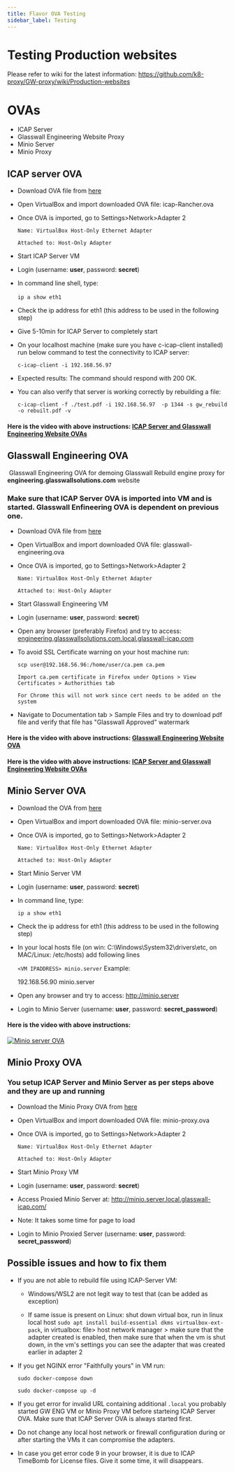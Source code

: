 ```yaml
---
title: Flavor OVA Testing
sidebar_label: Testing
---
```


# Testing Production websites 

Please refer to wiki for the latest information: https://github.com/k8-proxy/GW-proxy/wiki/Production-websites


# OVAs

- ICAP Server
- Glasswall Engineering Website Proxy
- Minio Server 
- Minio Proxy 


## ICAP server OVA

- Download OVA file from [here](https://glasswall-sow-ova.s3.eu-west-1.amazonaws.com/vms/ICAP-Server/ICAP-Rancher.ova?X-Amz-Algorithm=AWS4-HMAC-SHA256&X-Amz-Credential=AKIA3NUU5XSYVTP3BV6R%2F20201123%2Feu-west-1%2Fs3%2Faws4_request&X-Amz-Date=20201123T102934Z&X-Amz-Expires=604800&X-Amz-SignedHeaders=host&X-Amz-Signature=cb80de0b9739a122ac0f270fdbed6b1ffdc81dd6e538a4cbc97780b127949cde)

- Open VirtualBox and import downloaded OVA file: icap-Rancher.ova

- Once OVA is imported, go to Settings>Network>Adapter 2 
 
  `Name: VirtualBox Host-Only Ethernet Adapter`

  `Attached to: Host-Only Adapter`

- Start ICAP Server VM

- Login (username: **user**, password: **secret**)

- In command line shell, type:
  
  `ip a show eth1`
​
- Check the ip address for eth1 (this address to be used in the following step)

- Give 5-10min for ICAP Server to completely start

- On your localhost machine (make sure you have c-icap-client installed) run below command to test the connectivity to ICAP server:

  `c-icap-client -i 192.168.56.97`

- Expected results: The command should respond with 200 OK.

- You can also verify that server is working correctly by rebuilding a file:

  `c-icap-client -f ./test.pdf -i 192.168.56.97  -p 1344 -s gw_rebuild -o rebuilt.pdf -v`

#### Here is the video with above instructions: [ICAP Server and Glasswall Engineering Website OVAs](https://www.loom.com/share/08068432eebd48cba0e7ffe4480bfb4f)



## Glasswall Engineering OVA
​
Glasswall Engineering OVA for demoing Glasswall Rebuild engine proxy for **engineering.glasswallsolutions.com** website

### Make sure that ICAP Server OVA is imported into VM and is started. Glasswall Enfineering OVA is dependent on previous one.
- Download OVA file from [here](https://glasswall-sow-ova.s3.eu-west-1.amazonaws.com/vms/Engineering-website/glasswall-engineering.ova?X-Amz-Algorithm=AWS4-HMAC-SHA256&X-Amz-Credential=AKIA3NUU5XSYVTP3BV6R/20201123/eu-west-1/s3/aws4_request&X-Amz-Date=20201123T103128Z&X-Amz-Expires=604800&X-Amz-SignedHeaders=host&X-Amz-Signature=81014796a8554b5847e4d844530e578b4782ea7f10859113c5b1bd03d984322e)

- Open VirtualBox and import downloaded OVA file: glasswall-engineering.ova

- Once OVA is imported, go to Settings>Network>Adapter 2 
 
  `Name: VirtualBox Host-Only Ethernet Adapter`

  `Attached to: Host-Only Adapter`

- Start Glasswall Engineering VM
​
- Login (username: **user**, password: **secret**)
​​​
- Open any browser (preferably Firefox) and try to access: [engineering.glasswallsolutions.com.local.glasswall-icap.com](https://engineering.glasswallsolutions.com.local.glasswall-icap.com)
  
- To avoid SSL Certificate warning on your host machine run:

  `scp user@192.168.56.96:/home/user/ca.pem ca.pem`

  `Import ca.pem certificate in Firefox under Options > View Certificates > Authorithies tab`
  
  `For Chrome this will not work since cert needs to be added on the system`
  
- Navigate to Documentation tab > Sample Files and try to download pdf file and verify that file has "Glasswall Approved" watermark

#### Here is the video with above instructions: [Glasswall Engineering Website OVA](https://youtu.be/vXrL_LYcamo)
#### Here is the video with above instructions: [ICAP Server and Glasswall Engineering Website OVAs](https://www.loom.com/share/08068432eebd48cba0e7ffe4480bfb4f)


## Minio Server OVA

- Download the OVA from [here](https://glasswall-sow-ova.s3.eu-west-1.amazonaws.com/vms/Minio-Server/minio_server.ova?X-Amz-Algorithm=AWS4-HMAC-SHA256&X-Amz-Credential=AKIA3NUU5XSYVTP3BV6R/20201123/eu-west-1/s3/aws4_request&X-Amz-Date=20201123T103211Z&X-Amz-Expires=604800&X-Amz-SignedHeaders=host&X-Amz-Signature=fedd4e3498ba4c993064666debca7ccdedfc5860b8031298c8aa93076d08a2b1)

- Open VirtualBox and import downloaded OVA file: minio-server.ova

- Once OVA is imported, go to Settings>Network>Adapter 2
    
  `Name: VirtualBox Host-Only Ethernet Adapter`

  `Attached to: Host-Only Adapter`

- Start Minio Server VM

- Login (username: **user**, password: **secret**)

- In command line, type:
  
  `ip a show eth1`

- Check the ip address for eth1 (this address to be used in the following step)

- In your local hosts file (on win: C:\Windows\System32\drivers\etc, on MAC/Linux: /etc/hosts) add following lines

  `<VM IPADDRESS> minio.server`
Example:

    192.168.56.90 minio.server

- Open any browser and try to access: http://minio.server

- Login to Minio Server (username: **user**, password: **secret_password**)

#### Here is the video with above instructions:

[![Minio server OVA](https://img.youtube.com/vi/itMyB8-HTMk/0.jpg)](https://www.youtube.com/watch?v=itMyB8-HTMk)


## Minio Proxy OVA

### You setup ICAP Server and Minio Server as per steps above and they are up and running

- Download the Minio Proxy OVA from [here](https://glasswall-sow-ova.s3.eu-west-1.amazonaws.com/vms/Minio-Server/minio_proxy.ova?X-Amz-Algorithm=AWS4-HMAC-SHA256&X-Amz-Credential=AKIA3NUU5XSYVTP3BV6R%2F20201124%2Feu-west-1%2Fs3%2Faws4_request&X-Amz-Date=20201124T130247Z&X-Amz-Expires=604800&X-Amz-SignedHeaders=host&X-Amz-Signature=2a2befdb7020452c030f7f29650f1dc65f66b5ab510129222244cfa9e4d06d94)

- Open VirtualBox and import downloaded OVA file: minio-proxy.ova

- Once OVA is imported, go to Settings>Network>Adapter 2
    
  `Name: VirtualBox Host-Only Ethernet Adapter`

  `Attached to: Host-Only Adapter`

- Start Minio Proxy VM

- Login (username: **user**, password: **secret**)

- Access Proxied Minio Server at: http://minio.server.local.glasswall-icap.com/

- Note: It takes some time for page to load

- Login to Minio Proxied Server (username: **user**, password: **secret_password**)

## Possible issues and how to fix them

- If you are not able to rebuild file using ICAP-Server VM:
    - Windows/WSL2 are not legit way to test that (can be added as exception) 

    - If same issue is present on Linux: shut down virtual box, run in linux local host `sudo apt install build-essential dkms virtualbox-ext-pack`, in virtualbox: file> host network manager > make sure that the adapter created is enabled, then make sure that when the vm is shut down, in the vm's settings you can see the adapter that was created earlier in adapter 2

- If you get NGINX error "Faithfully yours" in VM run:
    
    `sudo docker-compose down`
    
    `sudo docker-compose up -d`

- If you get error for invalid URL containing additional `.local` you probably started GW ENG VM or Minio Proxy VM before starteing ICAP Server OVA. Make sure that ICAP Server OVA is always started first. 

- Do not change any local host network or firewall configuration during or after starting the VMs it can compromise the adapters. 

- In case you get error code 9 in your browser, it is due to ICAP TimeBomb for License files. Give it some time, it will disappears.

